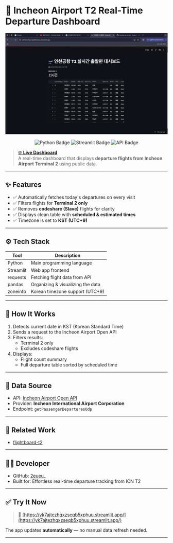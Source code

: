 # 🛫 Incheon Airport T2 Real-Time Departure Dashboard

![Dashboard Preview](main.png)

<p align="center">
  <img src="https://img.shields.io/badge/Python-3776AB?style=for-the-badge&logo=python&logoColor=white" alt="Python Badge"/>
  <img src="https://img.shields.io/badge/Streamlit-FF4B4B?style=for-the-badge&logo=streamlit&logoColor=white" alt="Streamlit Badge"/>
  <img src="https://img.shields.io/badge/RealTime-API--Driven-success?style=for-the-badge&logo=datadog&logoColor=white" alt="API Badge"/>
</p>

> [🌐 **Live Dashboard**](https://yk7ajtezhqxzseqb5xphuu.streamlit.app/)  
> A real-time dashboard that displays **departure flights from Incheon Airport Terminal 2** using public data.

---

## ✨ Features

- ✅ Automatically fetches today's departures on every visit
- ✅ Filters flights for **Terminal 2 only**
- ✅ Removes **codeshare (Slave)** flights for clarity
- ✅ Displays clean table with **scheduled & estimated times**
- ✅ Timezone is set to **KST (UTC+9)**

---

## ⚙️ Tech Stack

| Tool        | Description                        |
|-------------|------------------------------------|
| Python      | Main programming language          |
| Streamlit   | Web app frontend                   |
| requests    | Fetching flight data from API      |
| pandas      | Organizing & visualizing the data  |
| zoneinfo    | Korean timezone support (UTC+9)    |

---

## 🔄 How It Works

1. Detects current date in KST (Korean Standard Time)
2. Sends a request to the Incheon Airport Open API
3. Filters results:
   - Terminal 2 only
   - Excludes codeshare flights
4. Displays:
   - Flight count summary
   - Full departure table sorted by scheduled time

---

## 📡 Data Source

- API: [Incheon Airport Open API](https://www.data.go.kr/data/15083281/openapi.do)
- Provider: **Incheon International Airport Corporation**
- Endpoint: `getPassengerDeparturesOdp`

---
## 🔗 Related Work

- [flightboard-t2](https://github.com/2eueu/flightboard-t2)

---

## 🙋‍♀️ Developer

- GitHub: [2eueu_](https://github.com/2eueu)
- Built for: Effortless real-time departure tracking from ICN T2

---

## ✅ Try It Now

> 🔗 [https://yk7ajtezhqxzseqb5xphuu.streamlit.app/](https://yk7ajtezhqxzseqb5xphuu.streamlit.app/)

The app updates **automatically** — no manual data refresh needed.

---


